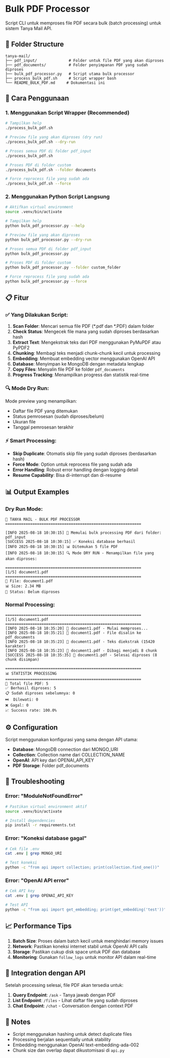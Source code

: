 # Bulk PDF Processor

Script CLI untuk memproses file PDF secara bulk (batch processing) untuk sistem Tanya Mail API.

## 📁 Folder Structure

```
tanya-mail/
├── pdf_input/              # Folder untuk file PDF yang akan diproses
├── pdf_documents/          # Folder penyimpanan PDF yang sudah diproses
├── bulk_pdf_processor.py   # Script utama bulk processor
├── process_bulk_pdf.sh     # Script wrapper bash
└── README_BULK_PDF.md     # Dokumentasi ini
```

## 🚀 Cara Penggunaan

### 1. Menggunakan Script Wrapper (Recommended)

```bash
# Tampilkan help
./process_bulk_pdf.sh

# Preview file yang akan diproses (dry run)
./process_bulk_pdf.sh --dry-run

# Proses semua PDF di folder pdf_input
./process_bulk_pdf.sh

# Proses PDF di folder custom
./process_bulk_pdf.sh --folder documents

# Force reprocess file yang sudah ada
./process_bulk_pdf.sh --force
```

### 2. Menggunakan Python Script Langsung

```bash
# Aktifkan virtual environment
source .venv/bin/activate

# Tampilkan help
python bulk_pdf_processor.py --help

# Preview file yang akan diproses
python bulk_pdf_processor.py --dry-run

# Proses semua PDF di folder pdf_input
python bulk_pdf_processor.py

# Proses PDF di folder custom
python bulk_pdf_processor.py --folder custom_folder

# Force reprocess file yang sudah ada
python bulk_pdf_processor.py --force
```

## 📋 Fitur

### ✅ Yang Dilakukan Script:

1. **Scan Folder**: Mencari semua file PDF (*.pdf dan *.PDF) dalam folder
2. **Check Status**: Mengecek file mana yang sudah diproses berdasarkan hash
3. **Extract Text**: Mengekstrak teks dari PDF menggunakan PyMuPDF atau PyPDF2
4. **Chunking**: Membagi teks menjadi chunk-chunk kecil untuk processing
5. **Embedding**: Membuat embedding vector menggunakan OpenAI API
6. **Database**: Menyimpan ke MongoDB dengan metadata lengkap
7. **Copy Files**: Menyalin file PDF ke folder `pdf_documents`
8. **Progress Tracking**: Menampilkan progress dan statistik real-time

### 🔍 Mode Dry Run:

Mode preview yang menampilkan:
- Daftar file PDF yang ditemukan
- Status pemrosesan (sudah diproses/belum)
- Ukuran file
- Tanggal pemrosesan terakhir

### ⚡ Smart Processing:

- **Skip Duplicate**: Otomatis skip file yang sudah diproses (berdasarkan hash)
- **Force Mode**: Option untuk reprocess file yang sudah ada
- **Error Handling**: Robust error handling dengan logging detail
- **Resume Capability**: Bisa di-interrupt dan di-resume

## 📊 Output Examples

### Dry Run Mode:
```
🚀 TANYA MAIL - BULK PDF PROCESSOR
============================================================

[INFO 2025-08-18 10:30:15] 🚀 Memulai bulk processing PDF dari folder: pdf_input
[SUCCESS 2025-08-18 10:30:15] ✅ Koneksi database berhasil
[INFO 2025-08-18 10:30:15] 📊 Ditemukan 5 file PDF
[INFO 2025-08-18 10:30:15] 🔍 Mode DRY RUN - Menampilkan file yang akan diproses:

============================================================
[1/5] document1.pdf
============================================================
📄 File: document1.pdf
📊 Size: 2.34 MB
📅 Status: Belum diproses
```

### Normal Processing:
```
============================================================
[1/5] document1.pdf
============================================================
[INFO 2025-08-18 10:35:20] 📄 document1.pdf - Mulai memproses...
[INFO 2025-08-18 10:35:21] 📄 document1.pdf - File disalin ke pdf_documents
[INFO 2025-08-18 10:35:23] 📄 document1.pdf - Teks diekstrak (15420 karakter)
[INFO 2025-08-18 10:35:23] 📄 document1.pdf - Dibagi menjadi 8 chunk
[SUCCESS 2025-08-18 10:35:35] 📄 document1.pdf - Selesai diproses (8 chunk disimpan)

============================================================
📊 STATISTIK PROCESSING
============================================================
📁 Total file PDF: 5
✅ Berhasil diproses: 5
📋 Sudah diproses sebelumnya: 0
⏭️  Dilewati: 0
❌ Gagal: 0
📈 Success rate: 100.0%
```

## ⚙️ Configuration

Script menggunakan konfigurasi yang sama dengan API utama:

- **Database**: MongoDB connection dari MONGO_URI
- **Collection**: Collection name dari COLLECTION_NAME
- **OpenAI**: API key dari OPENAI_API_KEY
- **PDF Storage**: Folder pdf_documents

## 🔧 Troubleshooting

### Error: "ModuleNotFoundError"
```bash
# Pastikan virtual environment aktif
source .venv/bin/activate

# Install dependencies
pip install -r requirements.txt
```

### Error: "Koneksi database gagal"
```bash
# Cek file .env
cat .env | grep MONGO_URI

# Test koneksi
python -c "from api import collection; print(collection.find_one())"
```

### Error: "OpenAI API error"
```bash
# Cek API key
cat .env | grep OPENAI_API_KEY

# Test API
python -c "from api import get_embedding; print(get_embedding('test'))"
```

## 📈 Performance Tips

1. **Batch Size**: Proses dalam batch kecil untuk menghindari memory issues
2. **Network**: Pastikan koneksi internet stabil untuk OpenAI API calls
3. **Storage**: Pastikan cukup disk space untuk PDF dan database
4. **Monitoring**: Gunakan `follow_logs` untuk monitor API dalam real-time

## 🔗 Integration dengan API

Setelah processing selesai, file PDF akan tersedia untuk:

1. **Query Endpoint**: `/ask` - Tanya jawab dengan PDF
2. **List Endpoint**: `/files` - Lihat daftar file yang sudah diproses
3. **Chat Endpoint**: `/chat` - Conversation dengan context PDF

## 📝 Notes

- Script menggunakan hashing untuk detect duplicate files
- Processing berjalan sequentially untuk stability
- Embedding menggunakan OpenAI text-embedding-ada-002
- Chunk size dan overlap dapat dikustomisasi di `api.py`
